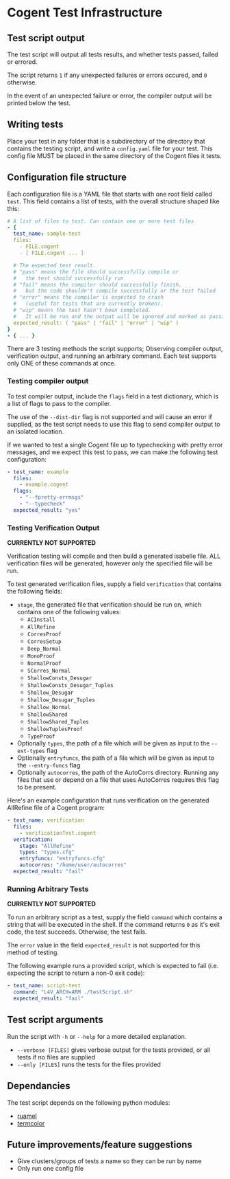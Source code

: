 # Cogent Test Infrastructure

## Test script output

The test script will output all tests results, and whether tests passed, failed or errored.

The script returns `1` if any unexpected failures or errors occured, and `0` otherwise.

In the event of an unexpected failure or error, the compiler output will be printed below the test.

## Writing tests

Place your test in any folder that is a subdirectory of the directory that contains the testing script, and write a `config.yaml` file for your test. This config file MUST be placed in the same directory of the Cogent files it tests.

## Configuration file structure

Each configuration file is a YAML file that starts with one root field called `test`. This field contains a list of tests, with the overall structure shaped like this:

```yaml
# A list of files to test. Can contain one or more test files
- { 
  test_name: sample-test
  files: 
    - FILE.cogent
    - [ FILE.cogent ... ]

  # The expected test result. 
  # "pass" means the file should successfully compile or
  #   the test should successfully run
  # "fail" means the compiler should successfully finish, 
  #   but the code shouldn't compile successfully or the test failed
  # "error" means the compiler is expected to crash 
  #   (useful for tests that are currently broken).
  # "wip" means the test hasn't been completed.
  #   It will be run and the output will be ignored and marked as passing
  expected_result: ( "pass" | "fail" | "error" | "wip" )
}
- { ... }
```

There are 3 testing methods the script supports; Observing compiler output, verification output, and running an arbitrary command. Each test supports only ONE of these commands at once.

### Testing compiler output

To test compiler output, include the `flags` field in a test dictionary, which is a list of flags to pass to the compiler.

The use of the `--dist-dir` flag is not supported and will cause an error if supplied, as the test script needs to use this flag to send compiler output to an isolated location.

If we wanted to test a single Cogent file up to typechecking with pretty error messages, and we expect this test to pass, we can make the following test configuration:

```yaml
- test_name: example
  files: 
    - example.cogent
  flags:
    - "--fpretty-errmsgs"
    - "--typecheck"
  expected_result: "yes"
```

### Testing Verification Output

**CURRENTLY NOT SUPPORTED**

Verification testing will compile and then build a generated isabelle file. ALL verification files will be generated, however only the specified file will be run.

To test generated verification files, supply a field `verification` that contains the following fields:
* `stage`, the generated file that verification should be run on, which contains one of the following values:
  * `ACInstall`
  * `AllRefine`
  * `CorresProof`
  * `CorresSetup`
  * `Deep_Normal`
  * `MonoProof`
  * `NormalProof`
  * `SCorres_Normal`
  * `ShallowConsts_Desugar`
  * `ShallowConsts_Desugar_Tuples`
  * `Shallow_Desugar`
  * `Shallow_Desugar_Tuples`
  * `Shallow_Normal`
  * `ShallowShared`
  * `ShallowShared_Tuples`
  * `ShallowTuplesProof`
  * `TypeProof`
* Optionally `types`, the path of a file which will be given as input to the `--ext-types` flag
* Optionally `entryfuncs`, the path of a file which will be given as input to the `--entry-funcs` flag
* Optionally `autocorres`, the path of the AutoCorrs directory. Running any files that use or depend on a file that uses AutoCorres requires this flag to be present.

Here's an example configuration that runs verification on the generated AllRefine file of a Cogent program:

```yaml
- test_name: verification 
  files:
    - verificationTest.cogent
  verification: 
    stage: "AllRefine"
    types: "types.cfg"
    entryfuncs: "entryfuncs.cfg"
    autocorres: "/home/user/autocorres"
  expected_result: "fail"
```

### Running Arbitrary Tests

**CURRENTLY NOT SUPPORTED**

To run an arbitrary script as a test, supply the field `command` which contains a string
that will be executed in the shell. If the command returns `0` as it's exit code, the test
succeeds. Otherwise, the test fails.

The `error` value in the field `expected_result` is not supported for this method of testing.

The following example runs a provided script, which is expected to fail (i.e. expecting the script to return a non-0 exit code):

```yaml
- test_name: script-test
  command: "L4V_ARCH=ARM ./testScript.sh"
  expected_result: "fail"
```

## Test script arguments

Run the script with `-h` or `--help` for a more detailed explanation.

* `--verbose [FILES]` gives verbose output for the tests provided, or all tests if no files are supplied
* `--only [FILES]` runs the tests for the files provided

## Dependancies

The test script depends on the following python modules:
* [ruamel](https://yaml.readthedocs.io/en/latest/)
* [termcolor](https://pypi.org/project/termcolor/)

## Future improvements/feature suggestions

* Give clusters/groups of tests a name so they can be run by name
* Only run one config file

